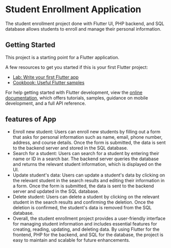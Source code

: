 # Student Enrollment Application

The student enrollment project done with Flutter UI, PHP backend, and SQL database allows students to enroll and manage their personal information. 
## Getting Started

This project is a starting point for a Flutter application.

A few resources to get you started if this is your first Flutter project:

- [Lab: Write your first Flutter app](https://docs.flutter.dev/get-started/codelab)
- [Cookbook: Useful Flutter samples](https://docs.flutter.dev/cookbook)

For help getting started with Flutter development, view the
[online documentation](https://docs.flutter.dev/), which offers tutorials,
samples, guidance on mobile development, and a full API reference.

## features of App
- Enroll new student: Users can enroll new students by filling out a form that asks for personal information such as name, email, phone number, address, and course details. Once the form is submitted, the data is sent to the backend server and stored in the SQL database.
- Search for a student: Users can search for a student by entering their name or ID in a search bar. The backend server queries the database and returns the relevant student information, which is displayed on the UI.
- Update student's data: Users can update a student's data by clicking on the relevant student in the search results and editing their information in a form. Once the form is submitted, the data is sent to the backend server and updated in the SQL database.
- Delete student: Users can delete a student by clicking on the relevant student in the search results and confirming the deletion. Once the deletion is confirmed, the student's data is removed from the SQL database.
- Overall, the student enrollment project provides a user-friendly interface for managing student information and includes essential features for creating, reading, updating, and deleting data. By using Flutter for the frontend, PHP for the backend, and SQL for the database, the project is easy to maintain and scalable for future enhancements.
